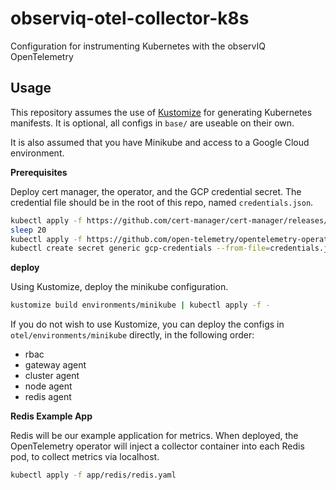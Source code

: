# observiq-otel-collector-k8s

Configuration for instrumenting Kubernetes with the observIQ OpenTelemetry 

## Usage

This repository assumes the use of [Kustomize](https://kustomize.io/) for generating Kubernetes manifests.
It is optional, all configs in `base/` are useable on their own.

It is also assumed that you have Minikube and access to a Google Cloud environment.

**Prerequisites**

Deploy cert manager, the operator, and the GCP credential secret. The credential file should be in the root of
this repo, named `credentials.json`.

```bash
kubectl apply -f https://github.com/cert-manager/cert-manager/releases/download/v1.8.0/cert-manager.yaml 
sleep 20
kubectl apply -f https://github.com/open-telemetry/opentelemetry-operator/releases/latest/download/opentelemetry-operator.yaml
kubectl create secret generic gcp-credentials --from-file=credentials.json -n default
```

**deploy**

Using Kustomize, deploy the minikube configuration.

```bash
kustomize build environments/minikube | kubectl apply -f -
```

If you do not wish to use Kustomize, you can deploy the configs in `otel/environments/minikube` directly, in the following order:
- rbac
- gateway agent
- cluster agent
- node agent
- redis agent

**Redis Example App**

Redis will be our example application for metrics. When deployed, the OpenTelemetry operator will
inject a collector container into each Redis pod, to collect metrics via localhost.

```bash
kubectl apply -f app/redis/redis.yaml
```
